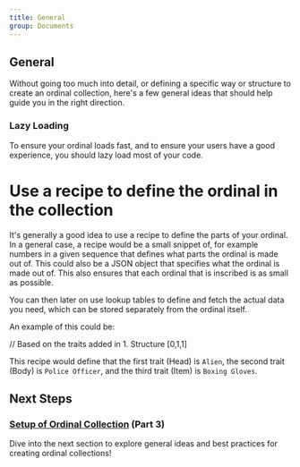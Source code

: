 ```yaml
---
title: General
group: Documents
---
```

## General
Without going too much into detail, or defining a specific way or structure to create an ordinal collection, here's a few general ideas that should help guide you in the right direction.

### Lazy Loading
To ensure your ordinal loads fast, and to ensure your users have a good experience, you should lazy load most of your code. 

# Use a recipe to define the ordinal in the collection
It's generally a good idea to use a recipe to define the parts of your ordinal. In a general case, a recipe would be a small snippet of, for example numbers in a given sequence that defines what parts the ordinal is made out of. This could also be a JSON object that specifies what the ordinal is made out of. This also ensures that each ordinal that is inscribed is as small as possible.

You can then later on use lookup tables to define and fetch the actual data you need, which can be stored separately from the ordinal itself.

An example of this could be:

// Based on the traits added in 1. Structure
[0,1,1] 

This recipe would define that the first trait (Head) is `Alien`, the second trait (Body) is `Police Officer`, and the third trait (Item) is `Boxing Gloves`.

## Next Steps

### [Setup of Ordinal Collection](3_ooAPI_Setup.md) (Part 3)

Dive into the next section to explore general ideas and best practices for creating ordinal collections!